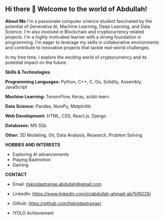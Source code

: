 ## Hi there 👋 Welcome to the world of Abdullah!



**About Me**
I'm a passionate computer science student fascinated by the potential of Generative AI, Machine Learning, Deep Learning, and Data Science. I'm also involved in Blockchain and cryptocurrency related projects. I'm a highly motivated learner with a strong foundation in programming. I'm eager to leverage my skills in collaborative environments and contribute to innovative projects that tackle real-world challenges.  

In my free time, I explore the exciting world of cryptocurrency and its potential impact on the future. 

**Skills & Technologies**

**Programming Languages:** Python, C++, C, Go, Solidity, Assembly, JavaScript

**Machine Learning:** TensorFlow, Keras, scikit-learn

**Data Science:** Pandas, NumPy, Matplotlib

**Web Development:** HTML, CSS, React.js, Django

**Databases:** MS SQL

**Other:** 3D Modeling, Git, Data Analysis, Research, Problem Solving

**HOBBIES AND INTERESTS**

* Exploring AI advancements
* Playing Badminton
* Gaming

**CONTACT**

* Email: itskindastrange.abdullah@gmail.com
* LinkedIn:  https://www.linkedin.com/in/abdullah-ahmad-ab7b19229/
* Github: https://github.com/Itskindastrange/

* !YOLO Achievement

<!--
**Itskindastrange/itskindastrange** is a ✨ _special_ ✨ repository because its `README.md` (this file) appears on your GitHub profile.

Here are some ideas to get you started:

- 🔭 I’m currently working on ...
- 🌱 I’m currently learning ...
- 👯 I’m looking to collaborate on ...
- 🤔 I’m looking for help with ...
- 💬 Ask me about ...
- 📫 How to reach me: ...
- 😄 Pronouns: ...
- ⚡ Fun fact: ...
-->
